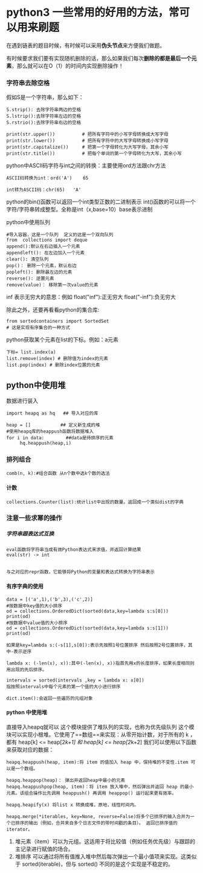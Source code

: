 #  python3 一些常用的好用的方法，常可以用来刷题

在遇到链表的题目时候，有时候可以采用**伪头节点**来方便我们做题。

有时候要求我们要有实现随机删除的话，那么如果我们每次**删除的都是最后一个元素**，那么就可以在O（1）的时间内实现删除操作！
### 字符串去除空格

假如S是一个字符串，那么如下：
```
S.strip(): 去除字符串两边的空格
S.lstrip():去除字符串左边的空格
S.rstrio():去除字符串右边的空格

print(str.upper())          # 把所有字符中的小写字母转换成大写字母
print(str.lower())          # 把所有字符中的大写字母转换成小写字母
print(str.capitalize())     # 把第一个字母转化为大写字母，其余小写
print(str.title())          # 把每个单词的第一个字母转化为大写，其余小写
```

python中ASCII码字符与int之间的转换：主要使用ord方法跟chr方法
```
ASCII码转换为int：ord('A')    65

int转为ASCII码：chr(65)   'A'
```

python的bin()函数可以返回一个int类型正数的二进制表示
int()函数的可以将一个字符/字符串转成整型。全称是int（x,base=10）base表示进制


python中使用队列
```
#导入容器，这是一个队列  定义的这是一个双向队列
from  collections import deque 
append():默认在右边插入一个元素
appendleft(): 在左边加入一个元素
clear(): 清空队列
pop()： 删除一个元素，默认右边
popleft(): 删除最左边的元素
reverse(): 逆置元素
remove(value)： 移除第一次value的元素
```

inf 表示无穷大的意思：例如
float("inf"):正无穷大
float("-inf"):负无穷大

除此之外，还要再看看python的集合库:
```
from sortedcontainers import SortedSet
# 这是实现有序集合的一种方式
```
python获取某个元素在list的下标。例如：a元素
```
下标= list.index(a)
list.remove(index) # 删除值为index的元素
list.pop(index) # 删除index位置的元素

```

## python中使用堆
数据进行装入
```
import heapq as hq   ## 导入对应的库

heap = []           ## 定义新生成的堆
#使用heapq库的heappush函数将数据堆入
for i in data:        ##data是待排序的元素
     hq.heappush(heap,i)  
```

### 排列组合
```
comb(n, k):#组合函数 从n个数中选k个数的选法
```

#### 计数
```
collections.Counter(list):统计list中出现的数量。返回成一个类似dist的字典
```
### 注意一些求幂的操作


##### 字符串跟表达式互换
```
eval函数将字符串当成有效Python表达式来求值，并返回计算结果
eval(str) -> int


与之对应的repr函数，它能够将Python的变量和表达式转换为字符串表示
```


#### 有序字典的使用
```
data = [('a',1),('b',3),('c',2)]
#按数据中key值的大小排序
od = collections.OrderedDict(sorted(data,key=lambda s:s[0]))
print(od)
#按数据中value值的大小排序
od = collections.OrderedDict(sorted(data,key=lambda s:s[1]))
print(od)

如果是key=lambda s:(-s[1],s[0]):表示先按照1号位置排序 然后按照2号位置排序，其中-表示逆序

lambda x: (-len(x), x)):其中(-len(x), x))指首先用x的长度排序，如果长度相同则用出现的先后排序。

intervals = sorted(intervals ,key = lambda x: x[0])
指按照intervals中每个元素的第一个值的大小进行排序

dict.item():会返回一些遍历的元组对象
```

#### python 中使用堆
直接导入heapq就可以
这个模块提供了堆队列的实现，也称为优先级队列
这个模块可以实现小根堆。它使用了==数组==来实现：从零开始计数，对于所有的 k ，都有 heap[k] <= heap[2*k+1] 和 heap[k] <= heap[2*k+2] 
我们可以使用以下函数来获取对应的数据：
```
heapq.heappush(heap, item):将 item 的值加入 heap 中，保持堆的不变性.item 可以是一个数组。

heapq.heappop(heap)： 弹出并返回heap中最小的元素
heapq.heappushpop(heap, item)：将 item 放入堆中，然后弹出并返回 heap 的最小元素。该组合操作比先调用 heappush() 再调用 heappop() 运行起来更有效率。

heapq.heapify(x) 将list x 转换成堆，原地，线性时间内。

heapq.merge(*iterables, key=None, reverse=False)将多个已排序的输入合并为一个已排序的输出（例如，合并来自多个日志文件的带时间戳的条目）。 返回已排序值的 iterator。

```
1. 堆元素（item）可以为元组。这适用于将比较值（例如任务优先级）与跟踪的主记录进行赋值的场合。
2. 堆排序 可以通过将所有值推入堆中然后每次弹出一个最小值项来实现。这类似于 sorted(iterable)，但与 sorted() 不同的是这个实现是不稳定的。
